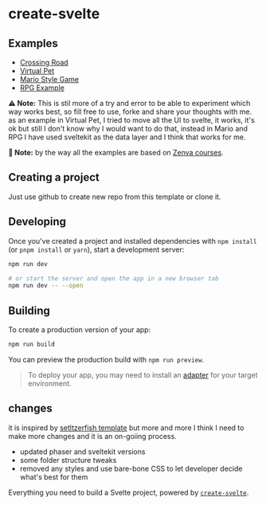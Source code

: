 # create-svelte

## Examples
- [Crossing Road](https://github.com/knavels/sveltekit-phaser-crossing-road-game)
- [Virtual Pet](https://github.com/knavels/phaser-sveltekit-virtual-pet-game)
- [Mario Style Game](https://github.com/knavels/sveltekit-phaser-mario-style-game)
- [RPG Example](https://github.com/knavels/sveltekit-phaser-rpg-framework)

**⚠️ Note:** This is stil more of a try and error to be able to experiment which way works best, so fill free to use, forke and share your thoughts with me. as an example in Virtual Pet, I tried to move all the UI to svelte, it works, it's ok but still I don't know why I would want to do that, instead in Mario and RPG I have used sveltekit as the data layer and I think that works for me.

**🙏 Note:** by the way all the examples are based on [Zenva courses](https://academy.zenva.com/product/html5-game-phaser-mini-degree/).

## Creating a project

Just use github to create new repo from this template or clone it.

## Developing

Once you've created a project and installed dependencies with `npm install` (or `pnpm install` or `yarn`), start a development server:

```bash
npm run dev

# or start the server and open the app in a new browser tab
npm run dev -- --open
```

## Building

To create a production version of your app:

```bash
npm run build
```

You can preview the production build with `npm run preview`.

> To deploy your app, you may need to install an [adapter](https://kit.svelte.dev/docs/adapters) for your target environment.

## changes

it is inspired by [setltzerfish template](https://github.com/seltzerfish/phaser-svelte-template) but more and more I think I need to make more changes and it is an on-goiing process.

- updated phaser and sveltekit versions
- some folder structure tweaks
- removed any styles and use bare-bone CSS to let developer decide what's best for them

Everything you need to build a Svelte project, powered by [`create-svelte`](https://github.com/sveltejs/kit/tree/main/packages/create-svelte).
